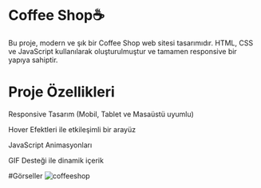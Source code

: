 #  Coffee Shop☕ 
Bu proje, modern ve şık bir Coffee Shop web sitesi tasarımıdır. HTML, CSS ve JavaScript kullanılarak oluşturulmuştur ve tamamen responsive bir yapıya sahiptir.
# Proje Özellikleri
 Responsive Tasarım (Mobil, Tablet ve Masaüstü uyumlu)

 Hover Efektleri ile etkileşimli bir arayüz

 JavaScript Animasyonları

 GIF Desteği ile dinamik içerik

#Görseller 
![coffeeshop](https://github.com/user-attachments/assets/b2fa214e-cb4f-4339-a6ed-16d16430b1fa)

